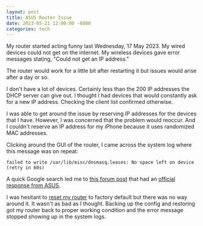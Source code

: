 ```yaml
---
layout: post
title: ASUS Router Issue
date: 2023-05-21 12:00:00 -0800
categories: tech
---
```


My router started acting funny last Wednesday, 17 May 2023. My wired devices could not get on the internet. My wireless devices gave error messages stating, "Could not get an IP address."

The router would work for a little bit after restarting it but issues would arise after a day or so. 

I don't have a lot of devices. Certainly less than the 200 IP addresses the DHCP server can give out. I thought I had devices that would constantly ask for a new IP address. Checking the client list confirmed otherwise. 

I was able to get around the issue by reserving IP addresses for the devices that I have. However, I was concerned that the problem would reoccur. And I couldn't reserve an IP address for my iPhone because it uses randomized MAC addresses.

Clicking around the GUI of the router, I came across the system log where this message was on repeat:

`failed to write /var/lib/misc/dnsmasq.leases: No space left on device (retry in 60s)`

A quick Google search led me to [this forum post](https://rog-forum.asus.com/t5/gaming-network-products/rt-ac3200-dnsmasq-dhcp-271-failed-to-write-var-lib-misc-dnsmasq/td-p/930812) that had an [official response from ASUS](https://www.asus.com/ca-en/news/tp8wqrkgqbd4rrw7/?fbclid=IwAR3rJE5lnQ7FwmtH1akToRaSsgjCi-HDhAThDhslc42ZrWwe4yewJn-3bmU).

I was hesitant to [reset my router](https://www.asus.com/support/FAQ/1050464) to factory default but there was no way around it. It wasn't as bad as I thought. Backing up the config and restoring got my router back to proper working condition and the error message stopped showing up in the system logs.
